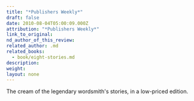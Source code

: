 ```yaml
---
title: "*Publishers Weekly*"
draft: false
date: 2010-08-04T05:00:09.000Z
attribution: "*Publishers Weekly*"
link_to_original:
nd_author_of_this_review:
related_author: .md
related_books:
  - book/eight-stories.md
description:
weight:
layout: none
---
```

The cream of the legendary wordsmith's stories, in a low-priced edition.

